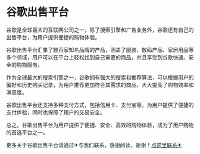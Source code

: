 # 谷歌出售平台

谷歌是全球最大的互联网公司之一，除了搜索引擎和广告业务外，谷歌还有自己的出售平台，为用户提供便捷的购物体验。

谷歌出售平台汇集了数百家知名品牌的产品，涵盖了服装、数码产品、家居用品等多个领域，用户可以在平台上轻松找到自己需要的商品，并且享受到谷歌快速、安全的购物服务。

作为全球最大的搜索引擎之一，谷歌拥有强大的搜索和推荐算法，可以根据用户的偏好和历史购买记录，为用户推荐更加符合其需求的商品，大大提高了购物效率和满意度。

谷歌出售平台还支持多种支付方式，包括信用卡、支付宝等，为用户提供了便捷的支付体验，同时也保障了用户的交易安全。

总之，谷歌出售平台为用户提供了便捷、安全、高效的购物体验，成为了用户购物的首选平台之一。

更多关于谷歌出售平台请通过✈与我们联系，感谢阅读，谢谢！[点这里联系✈](https://abc.k02.cc)